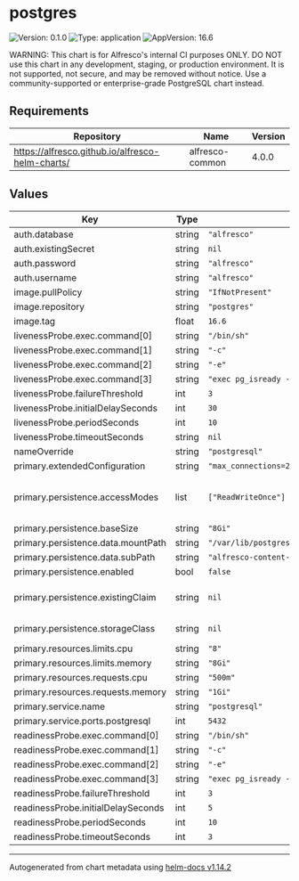 # postgres

![Version: 0.1.0](https://img.shields.io/badge/Version-0.1.0-informational?style=flat-square) ![Type: application](https://img.shields.io/badge/Type-application-informational?style=flat-square) ![AppVersion: 16.6](https://img.shields.io/badge/AppVersion-16.6-informational?style=flat-square)

WARNING: This chart is for Alfresco's internal CI purposes ONLY.
DO NOT use this chart in any development, staging, or production environment.
It is not supported, not secure, and may be removed without notice.
Use a community-supported or enterprise-grade PostgreSQL chart instead.

## Requirements

| Repository | Name | Version |
|------------|------|---------|
| https://alfresco.github.io/alfresco-helm-charts/ | alfresco-common | 4.0.0 |

## Values

| Key | Type | Default | Description |
|-----|------|---------|-------------|
| auth.database | string | `"alfresco"` |  |
| auth.existingSecret | string | `nil` |  |
| auth.password | string | `"alfresco"` |  |
| auth.username | string | `"alfresco"` |  |
| image.pullPolicy | string | `"IfNotPresent"` |  |
| image.repository | string | `"postgres"` |  |
| image.tag | float | `16.6` |  |
| livenessProbe.exec.command[0] | string | `"/bin/sh"` |  |
| livenessProbe.exec.command[1] | string | `"-c"` |  |
| livenessProbe.exec.command[2] | string | `"-e"` |  |
| livenessProbe.exec.command[3] | string | `"exec pg_isready -d $POSTGRES_DB -U $POSTGRES_USER"` |  |
| livenessProbe.failureThreshold | int | `3` |  |
| livenessProbe.initialDelaySeconds | int | `30` |  |
| livenessProbe.periodSeconds | int | `10` |  |
| livenessProbe.timeoutSeconds | string | `nil` |  |
| nameOverride | string | `"postgresql"` |  |
| primary.extendedConfiguration | string | `"max_connections=250\nshared_buffers=512MB\neffective_cache_size=2GB\nwal_level=minimal\nmax_wal_senders=0\nmax_replication_slots=0\nlog_min_messages=LOG\n"` |  |
| primary.persistence.accessModes | list | `["ReadWriteOnce"]` | defines type of access required by the persistent volume [Access_Modes] (https://kubernetes.io/docs/concepts/storage/persistent-volumes/#access-modes) |
| primary.persistence.baseSize | string | `"8Gi"` |  |
| primary.persistence.data.mountPath | string | `"/var/lib/postgresql/data"` |  |
| primary.persistence.data.subPath | string | `"alfresco-content-services/database-data"` |  |
| primary.persistence.enabled | bool | `false` |  |
| primary.persistence.existingClaim | string | `nil` | provide an existing persistent volume claim name to persist SQL data Make sure the root folder has the appropriate permissions/ownership set. |
| primary.persistence.storageClass | string | `nil` | set the storageClass to use for dynamic provisioning. setting it to null means "default storageClass". |
| primary.resources.limits.cpu | string | `"8"` |  |
| primary.resources.limits.memory | string | `"8Gi"` |  |
| primary.resources.requests.cpu | string | `"500m"` |  |
| primary.resources.requests.memory | string | `"1Gi"` |  |
| primary.service.name | string | `"postgresql"` | used for naming pvc |
| primary.service.ports.postgresql | int | `5432` |  |
| readinessProbe.exec.command[0] | string | `"/bin/sh"` |  |
| readinessProbe.exec.command[1] | string | `"-c"` |  |
| readinessProbe.exec.command[2] | string | `"-e"` |  |
| readinessProbe.exec.command[3] | string | `"exec pg_isready -d $POSTGRES_DB -U $POSTGRES_USER"` |  |
| readinessProbe.failureThreshold | int | `3` |  |
| readinessProbe.initialDelaySeconds | int | `5` |  |
| readinessProbe.periodSeconds | int | `10` |  |
| readinessProbe.timeoutSeconds | int | `3` |  |

----------------------------------------------
Autogenerated from chart metadata using [helm-docs v1.14.2](https://github.com/norwoodj/helm-docs/releases/v1.14.2)
